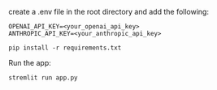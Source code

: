 create a .env file in the root directory and add the following:
```
OPENAI_API_KEY=<your_openai_api_key>
ANTHROPIC_API_KEY=<your_anthropic_api_key>
```
```
pip install -r requirements.txt
```
Run the app:
```
stremlit run app.py
```